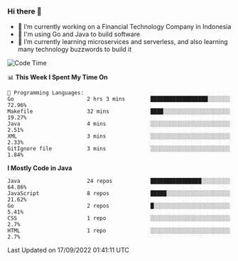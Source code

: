 ### Hi there 👋

<!--
**mazzama/mazzama** is a ✨ _special_ ✨ repository because its `README.md` (this file) appears on your GitHub profile.

Here are some ideas to get you started:

- 🔭 I’m currently working on ...
- 🌱 I’m currently learning ...
- 👯 I’m looking to collaborate on ...
- 🤔 I’m looking for help with ...
- 💬 Ask me about ...
- 📫 How to reach me: ...
- 😄 Pronouns: ...
- ⚡ Fun fact: ...
-->

- 🔭 I’m currently working on a Financial Technology Company in Indonesia
- :gun: I'm using Go and Java to build software
- 🌱 I’m currently learning microservices and serverless, and also learning many technology buzzwords to build it

<!--START_SECTION:waka-->
![Code Time](http://img.shields.io/badge/Code%20Time-2%2C311%20hrs%2013%20mins-blue)

📊 **This Week I Spent My Time On** 

```text
💬 Programming Languages: 
Go                       2 hrs 3 mins        ██████████████████░░░░░░░   72.96% 
Makefile                 32 mins             ████░░░░░░░░░░░░░░░░░░░░░   19.27% 
Java                     4 mins              ░░░░░░░░░░░░░░░░░░░░░░░░░   2.51% 
XML                      3 mins              ░░░░░░░░░░░░░░░░░░░░░░░░░   2.33% 
GitIgnore file           3 mins              ░░░░░░░░░░░░░░░░░░░░░░░░░   1.84%

```

**I Mostly Code in Java** 

```text
Java                     24 repos            ████████████████░░░░░░░░░   64.86% 
JavaScript               8 repos             █████░░░░░░░░░░░░░░░░░░░░   21.62% 
Go                       2 repos             █░░░░░░░░░░░░░░░░░░░░░░░░   5.41% 
CSS                      1 repo              ░░░░░░░░░░░░░░░░░░░░░░░░░   2.7% 
HTML                     1 repo              ░░░░░░░░░░░░░░░░░░░░░░░░░   2.7%

```



 Last Updated on 17/09/2022 01:41:11 UTC
<!--END_SECTION:waka-->
